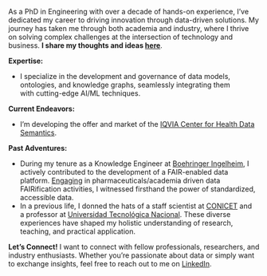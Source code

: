 As a PhD in Engineering with over a decade of hands-on experience, I’ve dedicated my career to driving innovation through data-driven solutions. My journey has taken me through both academia and industry, where I thrive on solving complex challenges at the intersection of technology and business. __I share my thoughts and ideas [here](https://github.com/emilianoreynares/emilianoreynares/wiki)__.

**Expertise:**
* I specialize in the development and governance of data models, ontologies, and knowledge graphs, seamlessly integrating them with cutting-edge AI/ML techniques.

**Current Endeavors:**
* I’m developing the offer and market of the [IQVIA Center for Health Data Semantics](https://www.iqvia.com/solutions/real-world-evidence/center-for-health-data-semantics).

**Past Adventures:**
* During my tenure as a Knowledge Engineer at [Boehringer Ingelheim](https://www.boehringer-ingelheim.com/), I actively contributed to the development of a FAIR-enabled data platform. [Engaging](https://faircookbook.elixir-europe.org/content/home.html) in pharmaceuticals/academia driven data FAIRification activities, I witnessed firsthand the power of standardized, accessible data.
* In a previous life, I donned the hats of a staff scientist at [CONICET](https://www.conicet.gov.ar/about-the-conicet/?lan=en) and a professor at [Universidad Tecnológica Nacional](https://utn.edu.ar/). These diverse experiences have shaped my holistic understanding of research, teaching, and practical application.

**Let’s Connect!**
I want to connect with fellow professionals, researchers, and industry enthusiasts. Whether you’re passionate about data or simply want to exchange insights, feel free to reach out to me on [LinkedIn](https://www.linkedin.com/in/emilianoreynares/).
